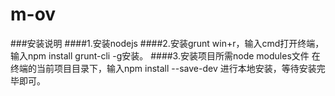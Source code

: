 # m-ov
###安装说明
####1.安装nodejs
####2.安装grunt
    win+r，输入cmd打开终端，输入npm install grunt-cli -g安装。
####3.安装项目所需node modules文件
    在终端的当前项目目录下，输入npm install --save-dev 进行本地安装，等待安装完毕即可。